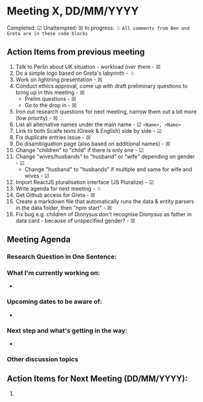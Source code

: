 # Meeting X, DD/MM/YYYY

Completed: &#9745;
Unattempted: &#9746;
In progress: &#9731;
``` All comments from Ben and Greta are in these code blocks ```

## Action Items from previous meeting
1. Talk to Perlin about UK situation - workload over there - &#9746;
2. Do a simple logo based on Greta's labyrinth - &#9731;
3. Work on lightning presentation - &#9746;
4. Conduct ethics approval, come up with draft preliminary questions to bring up in this meeting - &#9746;
    * Prelim questions - &#9746;
    * Go to the drop in - &#9746;
5. Iron out research questions for next meeting, narrow them out a bit more (low priority) - &#9746;
6. List all alternative names under the main name - &#9745;
``` <Name>, <Name> ```
7. Link to both Scaife texts (Greek & English) side by side - &#9745;
8. Fix duplicate entries issue - &#9746;
9. Do disambiguation page (also based on additional names) - &#9746;
10. Change "children" to "child" if there is only one - &#9745;
11. Change "wives/husbands" to "husband" or "wife" depending on gender - &#9745;
    * Change "husband" to "husbands" if multiple and same for wife and wives - &#9745;
12. Import ReactJS pluralisation interface  (JS Pluralize) - &#9745;
13. Write agenda for next meeting - &#9731;
14. Get Github access for Greta - &#9746;
15. Create a markdown file that automatically runs the data & entity parsers in the data folder, then "npm start" - &#9746;
16. Fix bug e.g. children of Dionysus don't recognise Dionysus as father in data card - because of unspecified gender? - &#9746;

## Meeting Agenda

### Research Question in One Sentence:

### What I'm currently working on:
*

### Upcoming dates to be aware of:
*

### Next step and what's getting in the way:
*

### Other discussion topics


## Action Items for Next Meeting (DD/MM/YYYY):
1. 


